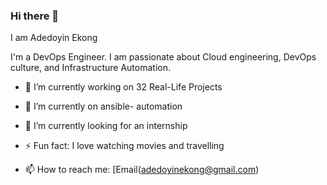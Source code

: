 ### Hi there 👋

 I am Adedoyin Ekong

 I'm a DevOps Engineer. I am passionate about Cloud engineering, DevOps culture, and Infrastructure Automation.
 
- 🔭 I’m currently working on 32 Real-Life Projects

- 🌱 I’m currently on ansible- automation

-  👯 I’m currently looking for an internship 

-  ⚡ Fun fact: I love watching movies and travelling

- 📫 How to reach me: [Email(adedoyinekong@gmail.com)


<!--- 
**doyindevops/doyindevops** is a ✨ _special_ ✨ repository because its `README.md` (this file) appears on your GitHub profile.

Here are some ideas to get you started:



-
- 🤔 I’m looking for help with ...
- 💬 Ask me about ...

- 😄 Pronouns: ...

-->
